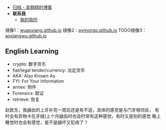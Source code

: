 - [归档 - 吴翱翔的博客](/)
- **联系我**
    - [我的简历](/redirect/resume.html)

镜像1：[wuaoxiang.github.io](https://wuaoxiang.github.io)
镜像2：[pymongo.github.io](https://pymongo.github.io)
TODO镜像3：[aoxiangwu.github.io](https://pymongo.github.io)

## English Learning

- crypto: 数字货币
- fiat/legal tender/currency: 法定货币
- AKA: Also Known As
- FYI: For Your Information
- annex: 附件
- Forensics: 取证 
- retrieve: 恢复


赵医生，我龋齿的上牙补完一周后还是有不适，具体的感觉是与门牙相邻处，
有时会有异物卡在牙缝(上个月龋齿时也会时常有这种感觉，有时又是别的感觉
晚上睡觉时也会有感觉，是不是龋坏又犯病了？

